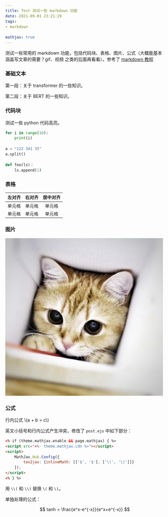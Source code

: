 ```yaml
---
title: Test 测试一些 markdown 功能
date: 2021-09-01 23:21:29
tags: 
- markdown

mathjax: true
---
```


测试一些常用的 markdown 功能，包括代码块、表格、图片、公式（大概能基本涵盖写文章的需要？gif、视频 之类的后面再看看）。参考了 [markdown 教程](https://www.runoob.com/markdown/md-tutorial.html)

### 基础文本

第一段：关于 transformer 的一些知识。

第二段：关于 BERT 的一些知识。

### 代码块

测试一些 python 代码高亮。

``` python
for i in range(10):
    print(i)

a = "122 341 35"
a.split()

def foo(ls)：
    ls.append(1)
```

### 表格

| 左对齐 | 右对齐 | 居中对齐 |
| :-----| ----: | :----: |
| 单元格 | 单元格 | 单元格 |
| 单元格 | 单元格 | 单元格 |

### 图片

![猫猫](/images/cat.jpg "一只猫猫")

### 公式

行内公式 \\(a + b = c\\)

英文小括号和行内公式产生冲突，修改了 `post.ejs` 中如下部分：

```html
<% if (theme.mathjax.enable && page.mathjax) { %>
<script src="<%- theme.mathjax.cdn %>"></script>
<script>
    MathJax.Hub.Config({
        tex2jax: {inlineMath: [['$', '$'], ['\(', '\)']]}
    });
</script>
<% } %>
```

用 `\\(` 和 `\\)` 替换 `\(` 和 `\)`。

单独处理的公式：

$$
tanh = \frac{e^x-e^{-x}}{e^x+e^{-x}}
$$
